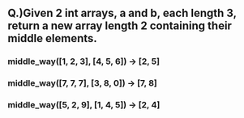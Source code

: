 ## Q.)Given 2 int arrays, a and b, each length 3, return a new array length 2 containing their middle elements.

### middle_way([1, 2, 3], [4, 5, 6]) → [2, 5]

### middle_way([7, 7, 7], [3, 8, 0]) → [7, 8]

### middle_way([5, 2, 9], [1, 4, 5]) → [2, 4]
